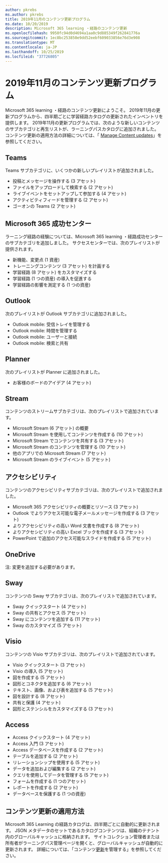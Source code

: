 ```yaml
---
author: pkrebs
ms.author: pkrebs
title: 2019年11月のコンテンツ更新プログラム
ms.date: 10/20/2019
description: Microsoft 365 learning ・経路のコンテンツ更新
ms.openlocfilehash: 9950fc94d0d4694a1aa0c9d885349f262841776a
ms.sourcegitcommit: 1ec8bc253850e9dd52eebf609033856e76d3e908
ms.translationtype: MT
ms.contentlocale: ja-JP
ms.lasthandoff: 10/25/2019
ms.locfileid: "37726805"
---
```

# <a name="november-2019-content-updates"></a>2019年11月のコンテンツ更新プログラム
Microsoft 365 learning ・経路のコンテンツ更新にようこそ。 2019年11月の更新プログラムから、四半期ごとに学習経路カタログの更新されたインベントリを提供します。 2019年11月の更新プログラムでは、次のような新しいコンテンツのサブカテゴリと再生リストが、ラーニングパスカタログに追加されました。 コンテンツ更新の適用方法の詳細については、「 [Manage Content updates](custom_contentupdatesmanage.md)」を参照してください。  

## <a name="teams"></a>Teams
Teams サブカテゴリに、いくつかの新しいプレイリストが追加されました。
- 投稿とメッセージを操作する (3 アセット)
- ファイルをアップロードして検索する (2 アセット)
- ライブイベントをセットアップして参加する (4 アセット)
- アクティビティフィードを管理する (2 アセット)
- ゴーオンの Teams (2 アセット)

## <a name="microsoft-365-success-center"></a>Microsoft 365 成功センター
ラーニング経路の経験については、Microsoft 365 learning ・経路成功センターのサブカテゴリを追加しました。 サクセスセンターでは、次のプレイリストが提供されます。
- 新機能、変更点 (1 資産)
- トレーニングコンテンツ (3 アセット) を計画する
- 学習経路 (8 アセット) をカスタマイズする
- 学習経路 (1 つの資産) の導入を促進する
- 学習経路の影響を測定する (1 つの資産)

## <a name="outlook"></a>Outlook
次のプレイリストが Outlook サブカテゴリに追加されました。 
- Outlook mobile: 受信トレイを管理する
- Outlook mobile: 時間を管理する
- Outlook mobile: ユーザーと接続
- Outlook mobile: 検索と共有

## <a name="planner"></a>Planner
次のプレイリストが Planner に追加されました。 
- お客様のボードのアイデア (4 アセット)

## <a name="stream"></a>Stream
コンテンツのストリームサブカテゴリは、次のプレイリストで追加されています。 
- Microsoft Stream (6 アセット) の概要
- Microsoft Stream を使用してコンテンツを作成する (10 アセット)
- Microsoft Stream でコンテンツを共有する (3 アセット)
- Microsoft Stream のコンテンツを管理する (10 アセット)
- 他のアプリでの Microsoft Stream (7 アセット)
- Microsoft Stream のライブイベント (5 アセット)

## <a name="accessibility"></a>アクセシビリティ
コンテンツのアクセシビリティサブカテゴリは、次のプレイリストで追加されました。 
- Microsoft 365 アクセシビリティの概要とリソース (3 アセット)
- Outlook でよりアクセス可能な電子メールメッセージを作成する (3 アセット)
- よりアクセシビリティの高い Word 文書を作成する (8 アセット)
- よりアクセシビリティの高い Excel ブックを作成する (3 アセット)
- PowerPoint で追加のアクセス可能なスライドを作成する (5 アセット)

## <a name="onedrive"></a>OneDrive
注: 変更を追加する必要があります。

## <a name="sway"></a>Sway
コンテンツの Sway サブカテゴリは、次のプレイリストで追加されています。 
- Sway クイックスタート (4 アセット)
- Sway の共有とアクセス (5 アセット)
- Sway にコンテンツを追加する (11 アセット)
- Sway のカスタマイズ (5 アセット)

## <a name="visio"></a>Visio
コンテンツの Visio サブカテゴリは、次のプレイリストで追加されています。 
- Visio クイックスタート (3 アセット)
- Visio の導入 (5 アセット)
- 図を作成する (5 アセット)
- 図形とコネクタを追加する (6 アセット)
- テキスト、画像、および表を追加する (5 アセット)
- 図を設計する (8 アセット)
- 共有と保護 (4 アセット)
- 図形とステンシルをカスタマイズする (3 アセット)

## <a name="access"></a>Access
- Access クイックスタート (4 アセット)
- Access 入門 (3 アセット)
- Access データベースを作成する (2 アセット)
- テーブルを追加する (2 アセット)
- リレーションシップを使用する (5 アセット)
- データを追加および編集する (2 アセット)
- クエリを使用してデータを管理する (5 アセット)
- フォームを作成する (1 つのアセット)
- レポートを作成する (2 アセット)
- データベースを保護する (1 つの資産)

## <a name="how-content-updates-are-applied"></a>コンテンツ更新の適用方法
Microsoft 365 Learning の経路カタログは、四半期ごとに自動的に更新されます。 JSON メタデータのセットであるカタログコンテンツは、組織のテナント内のグローバルキャッシュに格納されます。 サイトコレクション管理者または所有者がラーニングパス管理ページを開くと、グローバルキャッシュが自動的に更新されます。 詳細については、「コンテンツ[更新](custom_contentupdatesmanage.md)を管理する」を参照してください。 